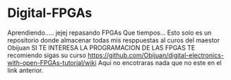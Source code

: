 # Digital-FPGAs
Aprendiendo..... jejej repasando FPGAs Que tiempos...
Esto solo es un repositorio donde almacenar todas mis resppuestas al curos del maestor Obijuan 
SI TE INTERESA LA PROGRAMACION DE LAS FPGAS TE recomiendo sigas su curso
https://github.com/Obijuan/digital-electronics-with-open-FPGAs-tutorial/wiki
Aqui no encotraras nada que no este en el link anterior.
